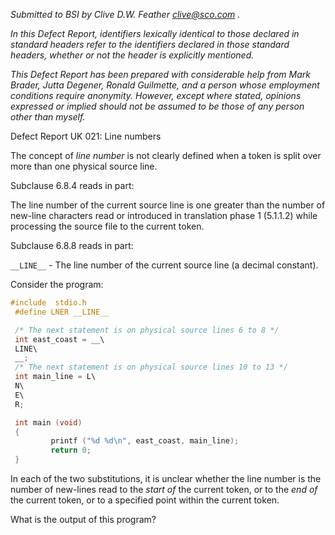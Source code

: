 *Submitted to BSI by Clive D.W. Feather clive@sco.com .*

*In this Defect Report, identifiers lexically identical to those declared in
standard headers refer to the identifiers declared in those standard headers,
whether or not the header is explicitly mentioned.*

*This Defect Report has been prepared with considerable help from Mark Brader,
Jutta Degener, Ronald Guilmette, and a person whose employment conditions
require anonymity. However, except where stated, opinions expressed or implied
should not be assumed to be those of any person other than myself.*

Defect Report UK 021: Line numbers

The concept of *line number* is not clearly defined when a token is split over
more than one physical source line.

Subclause 6.8.4 reads in part:

The line number of the current source line is one greater than the number of
new-line characters read or introduced in translation phase 1 (5.1.1.2) while
processing the source file to the current token.

Subclause 6.8.8 reads in part:

`__LINE__` \- The line number of the current source line (a decimal constant).

Consider the program:

```c
#include  stdio.h
 #define LNER __LINE__

 /* The next statement is on physical source lines 6 to 8 */
 int east_coast = __\
 LINE\
 __;
 /* The next statement is on physical source lines 10 to 13 */
 int main_line = L\
 N\
 E\
 R;

 int main (void)
 {
         printf ("%d %d\n", east_coast, main_line);
         return 0;
 }
```

In each of the two substitutions, it is unclear whether the line number is the
number of new-lines read to the *start of* the current token, or to the *end of*
the current token, or to a specified point within the current token.

What is the output of this program?
